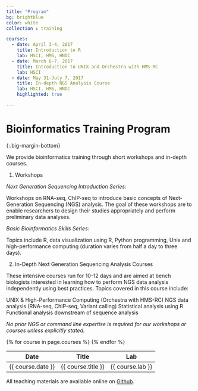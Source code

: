 ```yaml
---
title: "Program"
bg: brightblue
color: white
collection : training

courses:
  - date: April 3-4, 2017
    title: Introduction to R
    lab: HSCI, HMS, HNDC
  - date: March 6-7, 2017
    title: Introduction to UNIX and Orchestra with HMS-RC
    lab: HSCI
  - date: May 31-July 7, 2017
    title: In-depth NGS Analysis Course
    lab: HSCI, HMS, HNDC
    highlighted: true

---
```


# Bioinformatics Training Program
{:.big-margin-bottom}

We provide bioinformatics training through short workshops and in-depth courses.

1. Workshops

*Next Generation Sequencing Introduction Series:*

Workshops on RNA-seq, ChIP-seq to introduce basic concepts of Next-Generation Sequencing (NGS) analysis. The goal of these workshops are to enable researchers to design their studies appropriately and perform preliminary data analyses.

*Basic Bioinformatics Skills Series:*

Topics include R, data visualization using R, Python programming, Unix and high-performance computing (duration varies from half a day to three days).

2. In-Depth Next Generation Sequencing Analysis Courses

These intensive courses run for 10-12 days and are aimed at bench biologists interested in learning how to perform NGS data analysis independently using best practices. Topics covered in this course include:

UNIX & High-Performance Computing (Orchestra with HMS-RC)
NGS data analysis (RNA-seq, ChIP-seq, Variant calling)
Statistical analysis using R
Functional analysis downstream of sequence analysis

*No prior NGS or command line expertise is required for our workshops or courses unless explicitly stated.*

<table class="no-margin-bottom">
    <thead>
        <tr>
            <th>Date</th>
            <th>Title</th>
            <th>Lab</th>
        </tr>
    </thead>
    <tbody>
    {% for course in page.courses %}
    <tr{% if course.highlighted == true %} class="highlighted"{% endif %}>
        <td class="date">{{ course.date }}</td>
        <td class="title">{{ course.title }}</td>
        <td class="lab">{{ course.lab }}</td>
    </tr>
    {% endfor %}
    </tbody>
</table>


All teaching materials are available online on [Github](https://github.com/hbctraining).
